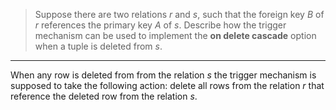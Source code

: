 > Suppose there are two relations _r_ and _s_, such that the foreign key _B_ of _r_
> references the primary key _A_ of _s_. Describe how the trigger mechanism can be used
> to implement the **on delete cascade** option when a tuple is deleted from _s_. 

--------------------------------

When any row is deleted from from the relation _s_ the trigger mechanism is supposed
to take the following action: delete all rows from the relation _r_ that reference
the deleted row from the relation _s_. 